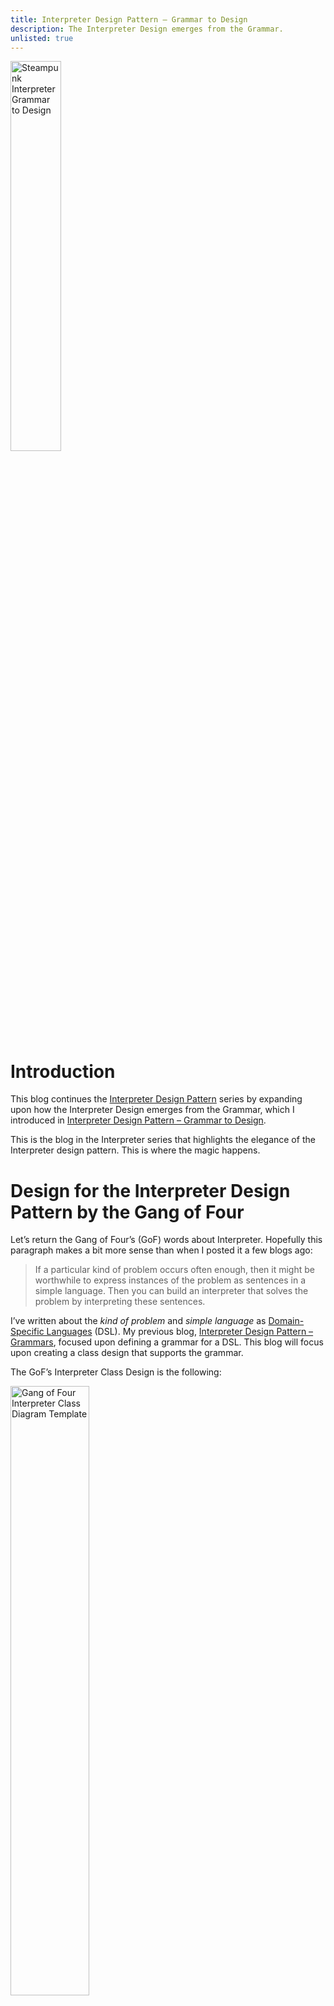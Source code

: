 ```yaml
---
title: Interpreter Design Pattern – Grammar to Design
description: The Interpreter Design emerges from the Grammar.
unlisted: true
---
```


<img src="/assets/InterpreterGrammarToDesign.jpeg" alt="Steampunk Interpreter Grammar to Design"  width = "40%" align="center" style="padding-right: 35px;">

# Introduction
This blog continues the [Interpreter Design Pattern](https://jhumelsine.github.io/2024/03/12/interpreter-design-pattern-introduction.html) series by expanding upon how the Interpreter Design emerges from the Grammar, which I introduced in [Interpreter Design Pattern – Grammar to Design]( https://jhumelsine.github.io/2024/03/12/interpreter-design-pattern-introduction.html#grammar-to-design).

This is the blog in the Interpreter series that highlights the elegance of the Interpreter design pattern. This is where the magic happens.

# Design for the Interpreter Design Pattern by the Gang of Four
Let’s return the Gang of Four’s (GoF) words about Interpreter. Hopefully this paragraph makes a bit more sense than when I posted it a few blogs ago:
> If a particular kind of problem occurs often enough, then it might be worthwhile to express instances of the problem as sentences in a simple language. Then you can build an interpreter that solves the problem by interpreting these sentences.

I’ve written about the _kind of problem_ and _simple language_ as [Domain-Specific Languages]( https://jhumelsine.github.io/2024/03/18/interpreter-design-pattern-dsls.html) (DSL). My previous blog, [Interpreter Design Pattern – Grammars](https://jhumelsine.github.io/2024/04/02/interpreter-design-pattern-grammars.html), focused upon defining a grammar for a DSL. This blog will focus upon creating a class design that supports the grammar.

The GoF’s Interpreter Class Design is the following:

<img src="https://upload.wikimedia.org/wikipedia/commons/thumb/e/e2/Diagram_UML_klasy_Interpreter.svg/1280px-Diagram_UML_klasy_Interpreter.svg.png" alt="Gang of Four Interpreter Class Diagram Template" title="Image Source: https://commons.wikimedia.org/wiki/File:Diagram_UML_klasy_Interpreter.svg" width = "50%" align="center" style="padding-right: 35px;">
 
Their design is more of a template for Interpreter rather than a complete design. Compare this design to the [Composite Design Pattern](https://jhumelsine.github.io/2024/02/27/composite-design-pattern.html), and you’ll notice that it is structurally identical, but with the addition of `Context`. `Context` allows us to inject additional information. In the [Specification Smart Playlist Use Case](https://jhumelsine.github.io/2024/03/07/specification-design-pattern-use-case.html), the _Track_ was the injected `Context`. Different tracks with different attribute values would result in different specification matching results. `Context` will be designed for each DSL, since each DSL may have different information concerns.

The GoF’s `AbstractExpression`, `TerminalExpression` and `NonterminalExpression` elements in the diagram suggest only one type of each. In practice, there will be many interfaces and classes of each type. There will be more domain specific relationships among these elements.

The GoF’s diagram is missing much of the richness and elegance of the pattern. They hinted at the richness and elegance in their Regular Expression Interpreter example, but they didn’t follow through.

The GoF provide a grammar for their Regular Expression Interpreter example without providing any details as to how they created the grammar:
```
expression ::= literal | alternation | sequence | repetition | ‘(‘ expression ‘)’
alternation ::= expression ‘|’ expression
sequence ::= expression ‘&’ expression
repetition ::= expression ‘*’
literal ::= ‘a’ | ‘b’ | ‘c’ | … { ‘a’ | ‘b’ | ‘c’ | … }*
```

They provide some description with the following:
>  The symbol __expression__ is the start symbol, and __literal__ is a terminal symbol defining simple words.

> The Interpreter pattern uses a class to represent each grammar rule. Symbols on the right-hand side of the rule are instance variables of these classes. The grammar above is represented by five classes: an abstract class RegularExpression and its four subclasses LiteralExpression, AlternationExpression, SequenceExpression, and RepetitionExpression. The last three classes define variables that hold subexpressions.

Then they added this diagram, which is actually my updated version:

<img src="/assets/InterpreterDesignPatternGoF.png" alt="Gang of Four Regular Expression Design"  width = "70%" align="center" style="padding-right: 35px;">
 
Their class names don’t match the grammar terminology. They dropped the _’(‘ expression ‘)’_  grammar rule as well in their design.

# What the Gang of Four Skimmed Over
The GoF’s description of grammar mapping to design in their example is correct, but it is sparse. Here is my interpretation of the mapping from grammar to design:
* Each grammar rule will tend to be an interface or a class.
* Grammar rules based upon an __OR__, i.e., __|__, definition will be interfaces and the __OR__ed elements listed in that rule will implement it. This is an __IS-A__ relationship.
* Grammar rules based upon an __AND__ definition will be classes. They will contain the elements listed in that rule. This is a __HAS-A__ relationship.
* Explicit token elements, such as ‘(‘ or ‘)’ or _keywords_, are used for parsing, but they won’t be in the design. The token elements are road signs that help the parser identify where rules start and end and verify that parsing is on track.

Here is where the elegance emerges:
* Once you have a few stable grammar rules, even if the grammar is not complete, the initial design emerges based upon the rules above.
* This is an initial design, and additional refactoring may be desired.
* The grammar inspired design will adhere to good OO design principles by default, such as:
    * The design will be modular.
    * Each interface and class will be relatively small and manageable because it will only focus upon a single responsibility.
    * Classes will tend to depend upon interfaces, not other classes. And those dependencies will be limited in number.
    * There will not be any circular dependencies.
    * Each class can be easily unit tested.
* The design is maintainable. Due to the modular nature of the design with interface separation, updated or newly added grammar rules and their corresponding design components will tend to have minimal impact upon existing grammar rules and their design components.

# Grammar to Design via Use Case
The following sections will show how the Rational Expression Evaluation Grammar leads to a design.

## Grammar 
I introduced the [Rational Expression Evaluation Grammar Rules](https://jhumelsine.github.io/2024/04/02/interpreter-design-pattern-grammars.html#rational-expression-evaluation-dsl-grammar-rules) in the previous blog.

Here’s a copy with __OR/AND__ and __IS-A/HAS-A__ Relationship comments:
```
Statement ::= Assignment | Expression // OR Rule/IS-A Relationship
Assignment ::= Identifier = Expression // AND Rule/HAS-A Relationship
Expression ::= Identifier | Rational | AddOperation | SubtractOperation | MultipleOperation | DivideOperation // OR Rule/IS-A Relationship
Identifier ::= AlphaNumbericValue // Neither AND or OR relationship. More on this later.
Rational ::= Integer | Fraction | MixedFraction // OR Rule/IS-A Relationship
Fraction ::=  Integer / Integer // AND Rule/HAS-A Relationship
MixedFraction ::= Integer Integer / Integer // AND Rule/HAS-A Relationship
AddOperation ::= + ( ExpressionList ) // AND Rule/HAS-A Relationship
SubtractOperation ::= - ( Expression, Expression) // AND Rule/HAS-A Relationship
MultiplyOperation ::= * ( ExpressionList ) // AND Rule/HAS-A Relationship
DivideOperation ::= / ( Expression, Expression ) // AND Rule/HAS-A Relationship
ExpressionList ::= Expression [, Expression]* // AND Rule/HAS-A Relationship
```

## Design
The grammar rules will generate the first design. I have provided several design refactoring considerations as well.

### First Design
The following is a literal application of the mapping based upon the grammar rules above:

<img src="/assets/InterpreterDesignPatternDesign1.png" alt="Rational Expression Evaluation Design 1"  width = "80%" align="center" style="padding-right: 35px;">
 
I started with the first rule, __Statement__, and I mapped the remaining grammar definitions into interfaces and classes one by one. It took only a few minutes, and most of that time involved organizing the graphic elements for presentation.

Recall that the implements triangle represents the __IS-A__ relationship. The contains diamond represent the __HAS-A__ relationship.

Technically there is a circular reference in the diagram. It's quite subtle, and it didn't occur to me until I was thinking about the design in the car while running a few errands several days after having drawn it up. There's a relationship without a relationship line or arrow. `Statement` returns a `Rational`. `Statement` has knowledge of and sort of depends upon `Rational` only in the sense that it returns it. It does not process it. However, each concrete class will have knowledge of it, but that's okay, since each concrete class derives from `Statement`. If I were to remove `Rational` from `Statement`, then the concrete class knowledge would disappear as well.

I'm going to keep this in the design. It's declaration dependency, not functional dependency. __Rational__ is a core domain concept. One would expect it to be a bit more prominant. Is __Rational__ a public concept that requires a private implementation, or is it a private concept that's been leaked in the abstraction? I'm not sure. It may not matter. The entire design is in support of the evaluator DSL, so none of these classes will be accessible outside of the DSL framework. I'm also not sure if these are legitmate reasons or whether I'm just `Rational`izing my design decision.

### Second Design
While this is the start of the design, it might not be the end of the design. There can be multiple grammars for the same DSL, and some may lead to a better design than others.

This is your DSL. Modify the grammar or the design as needed. You may be able to make enhancements to the grammar or design with the freedom that you may not have with a General-Purpose Language grammar or design.

I haven’t started any implementation yet, but I’ve been thinking about how I might implement some of these classes. While the `Rational` grammar rule made it easy to document the three forms of a rational number:
* Integer as: _Integer_
* Fraction as: _Integer / Integer_
* Mixed Fraction as: _Integer Integer / Integer_

I don’t know if I necessarily need a class for each. I think I can implement Rational as its own class that supports these concepts without requiring these additional classes.

This refactoring transforms `Rational` from an interface to a class, and the derived classes disappear. The design is a bit smaller. I know that this refactoring update won’t affect the rest of the design, since nothing else in the design depends upon `Rational` or its previous `Integer`/`Fraction`/`MixedFraction` classes.

<img src="/assets/InterpreterDesignPatternDesign2.png" alt="Rational Expression Evaluation Design 2"  width = "80%" align="center" style="padding-right: 35px;">
 
I’m planning for the parser to identify the tokens for all three forms of a `Rational` and pass a String of those forms as a constructor argument to the `Rational` class. The constructor will do additional specialized parsing on the three forms and construct the `Rational` instance accordingly.

### Third Design
I’m not 100% pleased with the Add, Subtract, Multiple and Divide Op classes that popped out of the grammar based design. I’ve implemented designs like this before, and I know there are going to be redundancies in the implementations as designed above.

This refactoring adds two new classes `MultiOperandOp` and `BinaryOp`. They are abstract classes for operations with multiple operands and two operands respectively. The specific Operation (Op) classes will implement them:

<img src="/assets/InterpreterDesignPatternDesign3.png" alt="Rational Expression Evaluation Design 3"  width = "80%" align="center" style="padding-right: 35px;">
 
I may be jumping the gun on this refactoring. We generally want at least three repetitions before refactoring like this. But [The Rule of Three](https://en.wikipedia.org/wiki/Rule_of_three_(computer_programming)) is more of a guideline than a rule that must be obeyed. I anticipate that most of the implementation will reside in the abstract base classes with minimum implementation in the concrete classes. I also anticipate the concrete class implementations for each of these abstract classes will be based upon the [Template Method Design Pattern](https://jhumelsine.github.io/2023/09/26/template-method-design-pattern.html).

I’m also adding this refactoring to show refactoring can add design elements that are not in the grammar. `MultiOperandsOp` and `BinaryOp` are not in the grammar, but they are design elements derived from the grammar.

Likewise, several grammar elements, such as `Integer`, `Fraction`, `MixedFraction`, and `ExpressionList` have been removed from the design since I think they can be more easily implemented within other classes rather than as their own standalone class. For example, `ExpressionList` is a List of some form. There’s no compelling reason for it to be its own class, when it can be a List of Expressions attribute declared within `MultiOperandOp`.

### Fourth Design
This fourth design idea won’t need a new diagram. It focuses upon the `Identifier` concept in the design. Even the grammar is a bit vague for __Identifier__:
> Identifier ::= AlphaNumbericValue // Neither AND or OR relationship. More on this later.

`Identifier` will be used for state. The DSL has the concept of a variable, and the `Identifier` will be the handle for that variable. I anticipate that state will be stored in the `Context` as a map of String to `Rational`. The `Identifier` will be the key value for storing and retrieving state values from the `Context`.

The `Identifier` class will have a String identifier value that will return the `Rational` stored in the `Context` that contains that value.

The `Assignment` class gets more interesting. While the grammar shows that it __HAS-A__n `Identifier`, I don’t think `Assignment` will contain an `Identifier` attribute in the implementation. I think the `Assignment` class will have a String identifier value that it will use as a key to store the `Rational` that’s evaluated from its `Expression`.

These implementation considerations are only in my head. I haven’t spelled them all out here; therefore, my design refactoring intent may not be too clear. This should make more sense when I present the implementation of the classes in the design in the next blog.

### Redesign Conclusion
Design refactoring is perfect time to do a lot of thinking and coming up with alternative ideas. Any change is simply a modification to a drawing tool. There’s almost zero sunk cost at this point.

If I find that my implementation ideas don’t work out, I can easily revert to a previous design or modify the existing one. I may find that some of these design ideas are wrong and require modification. That still should not be a major issue since the design is modular and modifications in one area won’t tend to have much of a ripple effect upon the others.

# Design to Grammar
<img src="https://cdn2.picryl.com/photo/1939/06/24/runners-in-a-relay-race-brisbane-1939-4d7dce-640.jpg" alt="Runners Passing the Baton" title="Image Source: https://garystockbridge617.getarchive.net/amp/media/runners-in-a-relay-race-brisbane-1939-4d7dce" width = "50%" align="right" style="padding-right: 35px;">

I’ve been presenting Interpreter as a process of __Domain => Domain-Specific Language => Grammar => Design => Implementation__. In practice, the process may not be discrete steps with handoffs like runners passing the baton. The journey from Domain to Implementation may progress in bits, possibly with all stages having active work at the same time.

And the process is not necessarily be a one-way street. You might have a design first, and then you may want to see if it maps back to a grammar, even if you never intend to create a DSL. If a design doesn’t map to a grammar cleanly, then maybe the design might need some additional refinement.

The design-to-grammar exercise could be an additional means to confirm or clarify a design. Even if you don’t want to use grammar notation, transforming the design into sentences with __IS-A__ and __HAS-A__ phrasing will help indicate if it still makes sense.

# Summary
Grammar elements map to design elements resulting in a modular and well-structured design. I feel this is the most elegant aspect of the Interpreter Design Pattern, and the GoF didn’t give it enough attention.

Additional refactoring may be applied to the grammar-generated design, which it should accommodate well due to the design being modular and well-structured.

I feel the Interpreter Design Pattern is the apex of the [Design Pattern Principles](https://jhumelsine.github.io/2023/09/06/design-pattern-principles.html):
* Program to an interface, not an implementation
* Favor object composition over class inheritance
The next blog will feature the design’s implementation.

# References
Here are some resources that can be purchased or are included in a subscription service:
* Gang of Four Composite Design Pattern, page 243 ([O'Reilly](https://learning.oreilly.com/library/view/design-patterns-elements/0201633612/ch05.html#page_243) and [Amazon](https://www.amazon.com/Design-Patterns-Elements-Reusable-Object-Oriented/dp/0201633612))

See: [Interpreter Design Pattern Introduction/References](https://jhumelsine.github.io/2024/03/12/interpreter-design-pattern-introduction.html#references).
